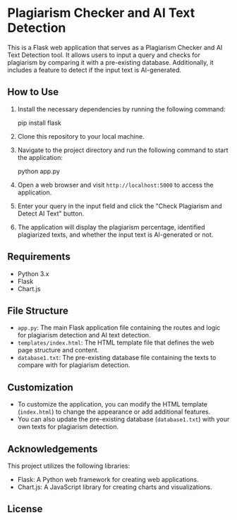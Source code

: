 
# Plagiarism Checker and AI Text Detection

This is a Flask web application that serves as a Plagiarism Checker and AI Text Detection tool. It allows users to input a query and checks for plagiarism by comparing it with a pre-existing database. Additionally, it includes a feature to detect if the input text is AI-generated.

## How to Use

1. Install the necessary dependencies by running the following command:

   
   pip install flask
   

2. Clone this repository to your local machine.

3. Navigate to the project directory and run the following command to start the application:

   
   python app.py
   

4. Open a web browser and visit `http://localhost:5000` to access the application.

5. Enter your query in the input field and click the "Check Plagiarism and Detect AI Text" button.

6. The application will display the plagiarism percentage, identified plagiarized texts, and whether the input text is AI-generated or not.

## Requirements

- Python 3.x
- Flask
- Chart.js

## File Structure

- `app.py`: The main Flask application file containing the routes and logic for plagiarism detection and AI text detection.
- `templates/index.html`: The HTML template file that defines the web page structure and content.
- `database1.txt`: The pre-existing database file containing the texts to compare with for plagiarism detection.

## Customization

- To customize the application, you can modify the HTML template (`index.html`) to change the appearance or add additional features.
- You can also update the pre-existing database (`database1.txt`) with your own texts for plagiarism detection.

## Acknowledgements

This project utilizes the following libraries:

- Flask: A Python web framework for creating web applications.
- Chart.js: A JavaScript library for creating charts and visualizations.

## License

<!-- This project is licensed under the [MIT License](LICENSE). -->

